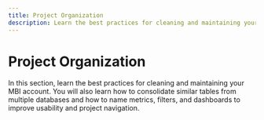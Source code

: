 ```yaml
---
title: Project Organization
description: Learn the best practices for cleaning and maintaining your MBI account.
---
```


# Project Organization

In this section, learn the best practices for cleaning and maintaining your MBI account. You will also learn how to consolidate similar tables from multiple databases and how to name metrics, filters, and dashboards to improve usability and project navigation.
